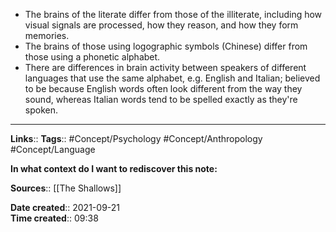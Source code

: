 
- The brains of the literate differ from those of the illiterate, including how visual signals are processed, how they reason, and how they form memories. 
- The brains of those using logographic symbols (Chinese) differ from those using a phonetic alphabet. 
- There are differences in brain activity between speakers of different languages that use the same alphabet, e.g. English and Italian; believed to be because English words often look different from the way they sound, whereas Italian words tend to be spelled exactly as they're spoken.


---
**Links**:: 
**Tags**:: #Concept/Psychology #Concept/Anthropology #Concept/Language

**In what context do I want to rediscover this note:**

**Sources**:: [[The Shallows]]

**Date created**:: 2021-09-21  
**Time created**:: 09:38